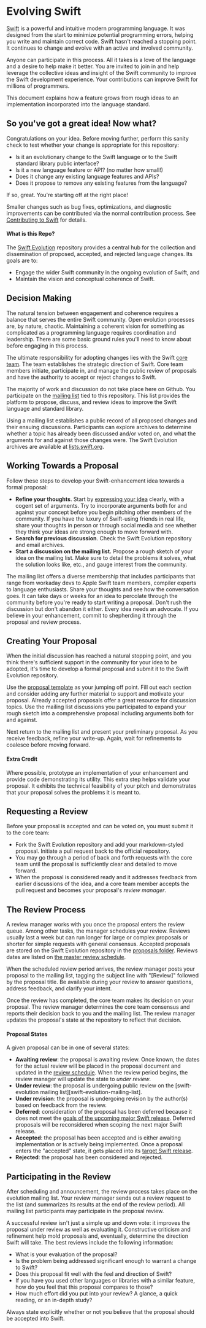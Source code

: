# Evolving Swift

[Swift](http://swift.org) is a powerful and intuitive modern programming language. It was designed from the start to minimize potential programming errors, helping you write and maintain correct code. Swift hasn't reached a stopping point. It continues to change and evolve with an active and involved community. 

Anyone can participate in this process. All it takes is a love of the language and a desire to help make it better. You are invited to join in and help leverage the collective ideas and insight of the Swift community to improve the Swift development experience. Your contributions can improve Swift for millions of programmers.

This document explains how a feature grows from rough ideas to an implementation incorporated into the language standard.  

## So you've got a great idea! Now what?

Congratulations on your idea. Before moving further, perform this sanity check to test whether your change is appropriate for this repository:
* Is it an evolutionary change to the Swift language or to the Swift standard library public interface?
* Is it a new language feature or API? (no matter how small!)
* Does it change any existing language features and APIs? 
* Does it propose to remove any existing features from the language?

If so, great. You're starting off at the right place!

Smaller changes such as bug fixes, optimizations, and diagnostic improvements can be contributed via the normal contribution process. See [Contributing to Swift](https://swift.org/community/#contributing) for details.

#### What is this Repo?
The [Swift Evolution](https://github.com/apple/swift-evolution) repository provides a central hub for the collection and dissemination of proposed, accepted, and rejected language changes. Its goals are to:

* Engage the wider Swift community in the ongoing evolution of Swift, and
* Maintain the vision and conceptual coherence of Swift.

## Decision Making

The natural tension between engagement and coherence requires a balance that serves the entire Swift community. Open evolution processes are, by nature, chaotic. Maintaining a coherent vision for something as complicated as a programming language requires coordination and leadership. There are some basic ground rules you'll need to know about before engaging in this process. 

The ultimate responsibility for adopting changes lies with the Swift [core team](https://swift.org/community/#core-team). The team establishes the strategic direction of Swift. Core team members initiate, participate in, and manage the public review of proposals and have the authority to accept or reject changes to Swift.

The majority of work and discussion do not take place here on Github. You participate on the [mailing list](https://lists.swift.org/mailman/listinfo/swift-evolution) tied to this repository. This list provides the platform to propose, discuss, and review ideas to improve the Swift language and standard library.

Using a mailing list establishes a public record of all proposed changes and their ensuing discussions. Participants can explore archives to determine whether a topic has already been discussed and/or voted on, and what the arguments for and against those changes were. The Swift Evolution archives are available at [lists.swift.org](https://lists.swift.org/pipermail/swift-evolution/).

## Working Towards a Proposal

Follow these steps to develop your Swift-enhancement idea towards a formal proposal:

* **Refine your thoughts**. Start by [expressing your idea](https://pbs.twimg.com/media/CJ0R2yAUsAAifE9.jpg) clearly, with a cogent set of arguments. Try to incorporate arguments both for and against your concept before you begin pitching other members of the community. If you have the luxury of Swift-using friends in real life, share your thoughts in person or through social media and see whether they think your ideas are strong enough to move forward with. 
* **Search for previous discussion**. Check the Swift Evolution repository and email archives.
* **Start a discussion on the mailing list.** Propose a rough sketch of your idea on the mailing list. Make sure to detail the problems it solves, what the solution looks like, etc., and gauge interest from the community.

The mailing list offers a diverse membership that includes participants that range from workaday devs to Apple Swift team members, compiler experts to language enthusiasts. Share your thoughts and see how the conversation goes. It can take days or weeks for an idea to percolate through the community before you're ready to start writing a proposal. Don't rush the discussion but don't abandon it either. Every idea needs an advocate. If you believe in your enhancement, commit to shepherding it through the proposal and review process.

## Creating Your Proposal

When the initial discussion has reached a natural stopping point, and you think there's sufficient support in the community for your idea to be adopted, it's time to develop a formal proposal and submit it to the Swift Evolution repository. 

Use the [proposal template](https://github.com/apple/swift-evolution/blob/master/0000-template.md) as your jumping off point. Fill out each section and consider adding any further material to support and motivate your proposal. Already accepted proposals offer a great resource for discussion topics. Use the mailing list discussions you participated to expand your rough sketch into a comprehensive proposal including arguments both for and against. 

Next return to the mailing list and present your preliminary proposal. As you receive feedback, refine your write-up. Again, wait for refinements to coalesce before moving forward.

#### Extra Credit

Where possible, prototype an implementation of your enhancement and provide code demonstrating its utility. This extra step helps validate your proposal. It exhibits the technical feasibility of your pitch and demonstrates that your proposal solves the problems it is meant to.

## Requesting a Review

Before your proposal is accepted and can be voted on, you must submit it to the core team:

* Fork the Swift Evolution repository and add your markdown-styled proposal. Initiate a pull request back to the official repository. 
* You may go through a period of back and forth requests with the core team until the proposal is sufficiently clear and detailed to move forward.
* When the proposal is considered ready and it addresses feedback from earlier discussions of the idea, and a core team member accepts the pull request and becomes your proposal's *review manager*.


## The Review Process

A review manager works with you once the proposal enters the review queue. Among other tasks, the manager schedules your review. Reviews usually last a week but can run longer for large or complex proposals or shorter for simple requests with general consensus. Accepted proposals are stored on the Swift Evolution repository in the [proposals folder](https://github.com/apple/swift-evolution/tree/master/proposals). Reviews dates are listed on [the master review schedule](https://github.com/apple/swift-evolution/blob/master/schedule.md).

When the scheduled review period arrives, the review manager posts your proposal to the mailing list, tagging the subject line with "[Review]" followed by the proposal title. Be available during your review to answer questions, address feedback, and clarify your
intent.

Once the review has completed, the core team makes its decision on
your proposal. The review manager determines the core team 
consensus and reports their decision back to you and the mailing list. The review manager updates the proposal's state at the repository to reflect that decision.

#### Proposal States
A given proposal can be in one of several states:

* **Awaiting review**: the proposal is awaiting review. Once known,
  the dates for the actual review will be placed in the proposal
  document and updated in the [review schedule](schedule.md). When the
  review period begins, the review manager will update the state to
  *under review*.
* **Under review**: the proposal is undergoing public review on the [swift-evolution mailing list][swift-evolution-mailing-list]. 
* **Under revision**: the proposal is undergoing revision by the
  author(s) based on feedback from the review.
* **Deferred**: consideration of the proposal has been deferred
  because it does not meet the [goals of the upcoming major Swift
  release](README.md). Deferred proposals will be reconsidered when
  scoping the next major Swift release.
* **Accepted**: the proposal has been accepted and is either awaiting
  implementation or is actively being implemented. Once a proposal
  enters the "accepted" state, it gets placed into its [target Swift
  release](README.md).
* **Rejected**: the proposal has been considered and rejected.

## Participating in the Review

After scheduling and announcement, the review process takes place on the evolution mailing list. Your review manager sends out a review request to the list (and summarizes its results at the end of the review period). All mailing list participants may participate in the proposal review. 

A successful review isn't just a simple up and down vote: it improves the proposal under review as well as evaluating it. Constructive criticism and refinement help mold proposals and, eventually, determine the direction Swift will take. The best reviews include the following information:

* What is your evaluation of the proposal?
* Is the problem being addressed significant enough to warrant a change to Swift?
* Does this proposal fit well with the feel and direction of Swift?
* If you have you used other languages or libraries with a similar feature, how do you feel that this proposal compares to those?
* How much effort did you put into your review? A glance, a quick reading, or an in-depth study?

Always state explicitly whether or not you believe that the proposal should be accepted into Swift.
